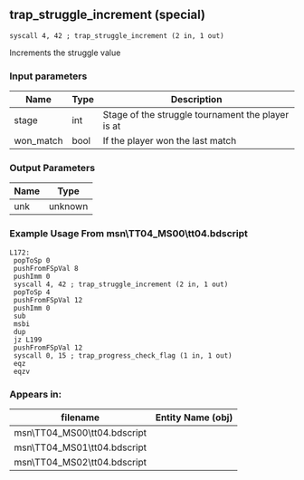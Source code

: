 ## trap_struggle_increment (special)

`syscall 4, 42 ; trap_struggle_increment (2 in, 1 out)`

Increments the struggle value

### Input parameters
| Name | Type | Description
|------|------|------------
| stage   | int   | Stage of the struggle tournament the player is at
| won_match   | bool   | If the player won the last match


### Output Parameters
| Name | Type
|------|-----
| unk   | unknown   
### Example Usage From msn\TT04_MS00\tt04.bdscript
```plaintext
L172:
 popToSp 0
 pushFromFSpVal 8
 pushImm 0
 syscall 4, 42 ; trap_struggle_increment (2 in, 1 out)
 popToSp 4
 pushFromFSpVal 12
 pushImm 0
 sub 
 msbi 
 dup 
 jz L199
 pushFromFSpVal 12
 syscall 0, 15 ; trap_progress_check_flag (1 in, 1 out)
 eqz 
 eqzv
```


### Appears in:
| filename | Entity Name (obj)
|----------|-------------
| msn\TT04_MS00\tt04.bdscript       |           
| msn\TT04_MS01\tt04.bdscript       |           
| msn\TT04_MS02\tt04.bdscript       |           



